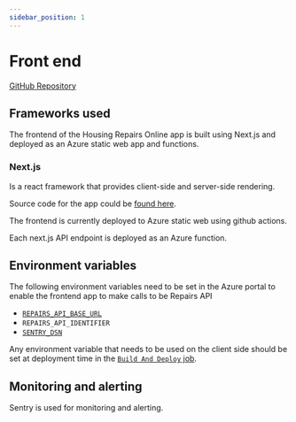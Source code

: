 ```yaml
---
sidebar_position: 1
---
```

# Front end

<a class="badge badge--secondary" href="https://github.com/City-of-Lincoln-Council/housing-repairs-online-frontend">GitHub Repository</a>

## Frameworks used

The frontend of the Housing Repairs Online app is built using Next.js and
deployed as an Azure static web app and functions.

### Next.js

Is a react framework that provides client-side and server-side rendering.

Source code for the app could be [found here](https://github.com/City-of-Lincoln-Council/housing-repairs-online-frontend).

The frontend is currently deployed to Azure static web using github actions.

Each next.js API endpoint is deployed as an Azure function.

## Environment variables

The following environment variables need to be set in the Azure portal to enable
the frontend app to make calls to be Repairs API

- [`REPAIRS_API_BASE_URL`](/docs/repairs-api/intro)
- `REPAIRS_API_IDENTIFIER`
- [`SENTRY_DSN`](/docs/alerting-and-monitoring/intro)

Any environment variable that needs to be used on the client side should be set
at deployment time in the [`Build And Deploy` job](https://github.com/City-of-Lincoln-Council/housing-repairs-online-frontend/blob/main/.github/workflows/azure-static-web-apps-purple-desert-05060ea03.yml#L100).

## Monitoring and alerting

Sentry is used for monitoring and alerting.
